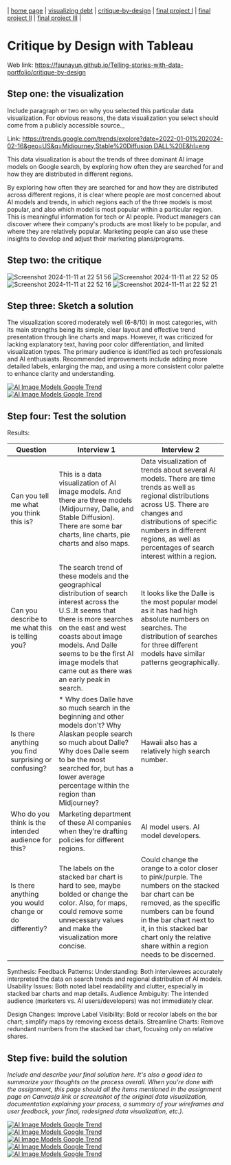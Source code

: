 | [home page](https://cmustudent.github.io/tswd-portfolio-templates/) | [visualizing debt](visualizing-government-debt) | [critique-by-design](https://faunayun.github.io/Telling-stories-with-data-portfolio/) | [final project I](final-project-part-one) | [final project II](final-project-part-two) | [final project III](final-project-part-three) |

# Critique by Design with Tableau
Web link: https://faunayun.github.io/Telling-stories-with-data-portfolio/critique-by-design

## Step one: the visualization

Include paragraph or two on why you selected this particular data visualization.  For obvious reasons, the data visualization you select should come from a publicly accessible source._

Link: https://trends.google.com/trends/explore?date=2022-01-01%202024-02-16&geo=US&q=Midjourney,Stable%20Diffusion,DALL%20E&hl=eng

This data visualization is about the trends of three dominant AI image models on Google search, by exploring how often they are searched for and how they are distributed in different regions. 

By exploring how often they are searched for and how they are distributed across different regions, it is clear where people are most concerned about AI models and trends, in which regions each of the three models is most popular, and also which model is most popular within a particular region. This is meaningful information for tech or AI people. Product managers can discover where their company's products are most likely to be popular, and where they are relatively popular. Marketing people can also use these insights to develop and adjust their marketing plans/programs.

## Step two: the critique
![Screenshot 2024-11-11 at 22 51 56](https://github.com/user-attachments/assets/44ef4346-fbae-42eb-926d-1e9b67061069)
![Screenshot 2024-11-11 at 22 52 05](https://github.com/user-attachments/assets/21067042-52cc-4393-a82e-1f9dbec1f5c6)
![Screenshot 2024-11-11 at 22 52 16](https://github.com/user-attachments/assets/0fbbae73-d16a-4121-a948-d226c6b6f946)
![Screenshot 2024-11-11 at 22 52 21](https://github.com/user-attachments/assets/c2a716b8-f816-4f8c-ab5f-2cef0652bcdb)

## Step three: Sketch a solution
The visualization scored moderately well (6-8/10) in most categories, with its main strengths being its simple, clear layout and effective trend presentation through line charts and maps. However, it was criticized for lacking explanatory text, having poor color differentiation, and limited visualization types. The primary audience is identified as tech professionals and AI enthusiasts. Recommended improvements include adding more detailed labels, enlarging the map, and using a more consistent color palette to enhance clarity and understanding.

<div class='tableauPlaceholder' id='viz1731366938325' style='position: relative'><noscript><a href='#'><img alt='AI Image Models Google Trend ' src='https:&#47;&#47;public.tableau.com&#47;static&#47;images&#47;C4&#47;C4QWNCXRK&#47;1_rss.png' style='border: none' /></a></noscript><object class='tableauViz'  style='display:none;'><param name='host_url' value='https%3A%2F%2Fpublic.tableau.com%2F' /> <param name='embed_code_version' value='3' /> <param name='path' value='shared&#47;C4QWNCXRK' /> <param name='toolbar' value='yes' /><param name='static_image' value='https:&#47;&#47;public.tableau.com&#47;static&#47;images&#47;C4&#47;C4QWNCXRK&#47;1.png' /> <param name='animate_transition' value='yes' /><param name='display_static_image' value='yes' /><param name='display_spinner' value='yes' /><param name='display_overlay' value='yes' /><param name='display_count' value='yes' /><param name='language' value='zh-CN' /><param name='filter' value='publish=yes' /></object></div>
<script type='text/javascript'>
  var divElement = document.getElementById('viz1731366938325');
  var vizElement = divElement.getElementsByTagName('object')[0];
  vizElement.style.width='1016px';vizElement.style.height='991px';
  var scriptElement = document.createElement('script');
  scriptElement.src = 'https://public.tableau.com/javascripts/api/viz_v1.js';
  vizElement.parentNode.insertBefore(scriptElement, vizElement);
</script>

<div class='tableauPlaceholder' id='viz1731366803485' style='position: relative'><noscript><a href='#'><img alt='AI Image Models Google Trend ' src='https:&#47;&#47;public.tableau.com&#47;static&#47;images&#47;Bo&#47;Book1_17313610407200&#47;Story1&#47;1_rss.png' style='border: none' /></a></noscript><object class='tableauViz'  style='display:none;'><param name='host_url' value='https%3A%2F%2Fpublic.tableau.com%2F' /> <param name='embed_code_version' value='3' /> <param name='site_root' value='' /><param name='name' value='Book1_17313610407200&#47;Story1' /><param name='tabs' value='no' /><param name='toolbar' value='yes' /><param name='static_image' value='https:&#47;&#47;public.tableau.com&#47;static&#47;images&#47;Bo&#47;Book1_17313610407200&#47;Story1&#47;1.png' /> <param name='animate_transition' value='yes' /><param name='display_static_image' value='yes' /><param name='display_spinner' value='yes' /><param name='display_overlay' value='yes' /><param name='display_count' value='yes' /><param name='language' value='zh-CN' /><param name='filter' value='publish=yes' /></object></div>
<script type='text/javascript'>
  var divElement = document.getElementById('viz1731366803485');
  var vizElement = divElement.getElementsByTagName('object')[0];
  vizElement.style.width='1016px';vizElement.style.height='991px';
  var scriptElement = document.createElement('script');
  scriptElement.src = 'https://public.tableau.com/javascripts/api/viz_v1.js';
  vizElement.parentNode.insertBefore(scriptElement, vizElement);
</script>

## Step four: Test the solution
Results: 

| Question | Interview 1 | Interview 2 |
|----------|-------------|-------------|
|Can you tell me what you think this is? |This is a data visualization of AI image models. And there are three models (Midjourney, Dalle, and Stable Diffusion). There are some bar charts, line charts, pie charts and also maps.| Data visualization of trends about several AI models. There are time trends as well as regional distributions across US. There are changes and distributions of specific numbers in different regions, as well as percentages of search interest within a region. |
|Can you describe to me what this is telling you? |The search trend of these models and the geographical distribution of search interest across the U.S..It seems that there is more searches on the east and west coasts about image models. And Dalle seems to be the first AI image models that came out as there was an early peak in search. | It looks like the Dalle is the most popular model as it has had high absolute numbers on searches. The distribution of searches for three different models have similar patterns geographically.|
|Is there anything you find surprising or confusing?| * Why does Dalle have so much search in the beginning and other models don't? Why Alaskan people search so much about Dalle? Why does Dalle seem to be the most searched for, but has a lower average percentage within the region than Midjourney?|Hawaii also has a relatively high search number.|
|Who do you think is the intended audience for this?|Marketing department of these AI companies when they’re drafting policies for different regions.|AI model users. AI model developers.|
|Is there anything you would change or do differently?|The labels on the stacked bar chart is hard to see, maybe bolded or change the color. Also, for maps, could remove some unnecessary values and make the visualization more concise.|Could change the orange to a color closer to pink/purple. The numbers on the stacked bar chart can be removed, as the specific numbers can be found in the bar chart next to it, in this stacked bar chart only the relative share within a region needs to be discerned.|


Synthesis: 
Feedback Patterns:
Understanding: Both interviewees accurately interpreted the data on search trends and regional distribution of AI models.
Usability Issues: Both noted label readability and clutter, especially in stacked bar charts and map details.
Audience Ambiguity: The intended audience (marketers vs. AI users/developers) was not immediately clear.

Design Changes:
Improve Label Visibility: Bold or recolor labels on the bar chart; simplify maps by removing excess details.
Streamline Charts: Remove redundant numbers from the stacked bar chart, focusing only on relative shares.

## Step five: build the solution

_Include and describe your final solution here. It's also a good idea to summarize your thoughts on the process overall. When you're done with the assignment, this page should all the items mentioned in the assignment page on Canvas(a link or screenshot of the original data visualization, documentation explaining your process, a summary of your wireframes and user feedback, your final, redesigned data visualization, etc.)._

<div class='tableauPlaceholder' id='viz1731379044787' style='position: relative'><noscript><a href='#'><img alt='AI Image Models Google Trend ' src='https:&#47;&#47;public.tableau.com&#47;static&#47;images&#47;SJ&#47;SJ8D4BB3B&#47;1_rss.png' style='border: none' /></a></noscript><object class='tableauViz'  style='display:none;'><param name='host_url' value='https%3A%2F%2Fpublic.tableau.com%2F' /> <param name='embed_code_version' value='3' /> <param name='path' value='shared&#47;SJ8D4BB3B' /> <param name='toolbar' value='yes' /><param name='static_image' value='https:&#47;&#47;public.tableau.com&#47;static&#47;images&#47;SJ&#47;SJ8D4BB3B&#47;1.png' /> <param name='animate_transition' value='yes' /><param name='display_static_image' value='yes' /><param name='display_spinner' value='yes' /><param name='display_overlay' value='yes' /><param name='display_count' value='yes' /><param name='language' value='zh-CN' /><param name='filter' value='publish=yes' /></object></div>
<script type='text/javascript'>
  var divElement = document.getElementById('viz1731379044787');
  var vizElement = divElement.getElementsByTagName('object')[0];
  vizElement.style.width='1016px';vizElement.style.height='991px';
  var scriptElement = document.createElement('script');
  scriptElement.src = 'https://public.tableau.com/javascripts/api/viz_v1.js';
  vizElement.parentNode.insertBefore(scriptElement, vizElement);
</script>

<div class='tableauPlaceholder' id='viz1731379162792' style='position: relative'><noscript><a href='#'><img alt='AI Image Models Google Trend ' src='https:&#47;&#47;public.tableau.com&#47;static&#47;images&#47;M7&#47;M72DC2X63&#47;1_rss.png' style='border: none' /></a></noscript><object class='tableauViz'  style='display:none;'><param name='host_url' value='https%3A%2F%2Fpublic.tableau.com%2F' /> <param name='embed_code_version' value='3' /> <param name='path' value='shared&#47;M72DC2X63' /> <param name='toolbar' value='yes' /><param name='static_image' value='https:&#47;&#47;public.tableau.com&#47;static&#47;images&#47;M7&#47;M72DC2X63&#47;1.png' /> <param name='animate_transition' value='yes' /><param name='display_static_image' value='yes' /><param name='display_spinner' value='yes' /><param name='display_overlay' value='yes' /><param name='display_count' value='yes' /><param name='language' value='zh-CN' /><param name='filter' value='publish=yes' /></object></div>
<script type='text/javascript'>
  var divElement = document.getElementById('viz1731379162792');
  var vizElement = divElement.getElementsByTagName('object')[0];
  vizElement.style.width='1016px';vizElement.style.height='991px';
  var scriptElement = document.createElement('script');
  scriptElement.src = 'https://public.tableau.com/javascripts/api/viz_v1.js';
  vizElement.parentNode.insertBefore(scriptElement, vizElement);
</script>

<div class='tableauPlaceholder' id='viz1731379198583' style='position: relative'><noscript><a href='#'><img alt='AI Image Models Google Trend ' src='https:&#47;&#47;public.tableau.com&#47;static&#47;images&#47;7K&#47;7KZRJF3MY&#47;1_rss.png' style='border: none' /></a></noscript><object class='tableauViz'  style='display:none;'><param name='host_url' value='https%3A%2F%2Fpublic.tableau.com%2F' /> <param name='embed_code_version' value='3' /> <param name='path' value='shared&#47;7KZRJF3MY' /> <param name='toolbar' value='yes' /><param name='static_image' value='https:&#47;&#47;public.tableau.com&#47;static&#47;images&#47;7K&#47;7KZRJF3MY&#47;1.png' /> <param name='animate_transition' value='yes' /><param name='display_static_image' value='yes' /><param name='display_spinner' value='yes' /><param name='display_overlay' value='yes' /><param name='display_count' value='yes' /><param name='language' value='zh-CN' /><param name='filter' value='publish=yes' /></object></div>
<script type='text/javascript'>
  var divElement = document.getElementById('viz1731379198583'); 
  var vizElement = divElement.getElementsByTagName('object')[0];
  vizElement.style.width='1016px';vizElement.style.height='991px';
  var scriptElement = document.createElement('script');
  scriptElement.src = 'https://public.tableau.com/javascripts/api/viz_v1.js';
  vizElement.parentNode.insertBefore(scriptElement, vizElement);
</script>

<div class='tableauPlaceholder' id='viz1731379226363' style='position: relative'><noscript><a href='#'><img alt='AI Image Models Google Trend ' src='https:&#47;&#47;public.tableau.com&#47;static&#47;images&#47;Ai&#47;Aiimagemodelsgoogletrend&#47;Story1&#47;1_rss.png' style='border: none' /></a></noscript><object class='tableauViz'  style='display:none;'><param name='host_url' value='https%3A%2F%2Fpublic.tableau.com%2F' /> <param name='embed_code_version' value='3' /> <param name='site_root' value='' /><param name='name' value='Aiimagemodelsgoogletrend&#47;Story1' /><param name='tabs' value='no' /><param name='toolbar' value='yes' /><param name='static_image' value='https:&#47;&#47;public.tableau.com&#47;static&#47;images&#47;Ai&#47;Aiimagemodelsgoogletrend&#47;Story1&#47;1.png' /> <param name='animate_transition' value='yes' /><param name='display_static_image' value='yes' /><param name='display_spinner' value='yes' /><param name='display_overlay' value='yes' /><param name='display_count' value='yes' /><param name='language' value='zh-CN' /><param name='filter' value='publish=yes' /></object></div>
<script type='text/javascript'>
  var divElement = document.getElementById('viz1731379226363');
  var vizElement = divElement.getElementsByTagName('object')[0];
  vizElement.style.width='1016px';vizElement.style.height='991px';
  var scriptElement = document.createElement('script');
  scriptElement.src = 'https://public.tableau.com/javascripts/api/viz_v1.js';
  vizElement.parentNode.insertBefore(scriptElement, vizElement);
</script>

<div class='tableauPlaceholder' id='viz1731379262306' style='position: relative'><noscript><a href='#'><img alt='AI Image Models Google Trend ' src='https:&#47;&#47;public.tableau.com&#47;static&#47;images&#47;2G&#47;2GFBHDZFK&#47;1_rss.png' style='border: none' /></a></noscript><object class='tableauViz'  style='display:none;'><param name='host_url' value='https%3A%2F%2Fpublic.tableau.com%2F' /> <param name='embed_code_version' value='3' /> <param name='path' value='shared&#47;2GFBHDZFK' /> <param name='toolbar' value='yes' /><param name='static_image' value='https:&#47;&#47;public.tableau.com&#47;static&#47;images&#47;2G&#47;2GFBHDZFK&#47;1.png' /> <param name='animate_transition' value='yes' /><param name='display_static_image' value='yes' /><param name='display_spinner' value='yes' /><param name='display_overlay' value='yes' /><param name='display_count' value='yes' /><param name='language' value='zh-CN' /><param name='filter' value='publish=yes' /></object></div>
<script type='text/javascript'>
  var divElement = document.getElementById('viz1731379262306');
  var vizElement = divElement.getElementsByTagName('object')[0];
  vizElement.style.width='1016px';vizElement.style.height='991px';
  var scriptElement = document.createElement('script');
  scriptElement.src = 'https://public.tableau.com/javascripts/api/viz_v1.js';
  vizElement.parentNode.insertBefore(scriptElement, vizElement);
</script>



